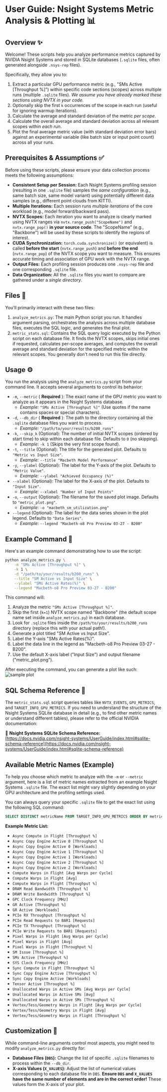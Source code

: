 # User Guide: Nsight Systems Metric Analysis & Plotting 📊

## Overview ✨

Welcome! These scripts help you analyze performance metrics captured by NVIDIA Nsight Systems and stored in SQLite databases (`.sqlite` files, often generated alongside `.nsys-rep` files).

Specifically, they allow you to:

1.  Extract a particular GPU performance metric (e.g., "SMs Active [Throughput %]") within specific code sections (scopes) across multiple runs (multiple `.sqlite` files). *We assume you have already marked these sections using NVTX in your code.*
2.  Optionally skip the first `k` occurrences of the scope in each run (useful for ignoring warmup iterations).
3.  Calculate the average and standard deviation of the metric *per scope*.
4.  Calculate the overall average and standard deviation across all relevant scopes within *each run*.
5.  Plot the final average metric value (with standard deviation error bars) against an experimental variable (like batch size or input point count) across all your runs.

## Prerequisites & Assumptions ✅

Before using these scripts, please ensure your data collection process meets the following assumptions:

*   **Consistent Setup per Session:** Each Nsight Systems profiling session (resulting in one `.sqlite` file) samples the *same configuration* (e.g., same batch size, same model variant) using potentially different data samples (e.g., different point clouds from KITTI).
*   **Multiple Iterations:** Each session runs *multiple iterations* of the core workload (e.g., model forward/backward pass).
*   **NVTX Scopes:** Each iteration you want to analyze is clearly marked using NVTX ranges via `nvtx.range_push("ScopeName")` and `nvtx.range_pop()` **in your source code**. The "ScopeName" (e.g., "Backbone") will be used by these scripts to identify the regions of interest.
*   **CUDA Synchronization:** `torch.cuda.synchronize()` (or equivalent) is called **before the start** (`nvtx.range_push`) and **before the end** (`nvtx.range_pop`) of the NVTX scope you want to measure. This ensures accurate timing and association of GPU work with the NVTX range.
*   **Output Files:** Each profiling session produces one `.nsys-rep` file and one corresponding `.sqlite` file.
*   **Data Organization:** All the `.sqlite` files you want to compare are gathered under a *single directory*.

## Files 📁

You'll primarily interact with these two files:

1.  `analyze_metrics.py`: The main Python script you run. It handles argument parsing, orchestrates the analysis across multiple database files, executes the SQL logic, and generates the final plot.
2.  `metric_stats.sql`: Contains the SQL query logic executed by the Python script on each database file. It finds the NVTX scopes, skips initial ones if requested, calculates per-scope averages, and computes the overall average and standard deviation for the specified metric within the relevant scopes. You generally don't need to run this file directly.

## Usage ⚙️

You run the analysis using the `analyze_metrics.py` script from your command line. It accepts several arguments to control its behavior:

*   `-m`, `--metric` ( **Required** ): The exact name of the GPU metric you want to analyze as it appears in the Nsight Systems database.
    *   _Example:_ `"SMs Active [Throughput %]"` (Use quotes if the name contains spaces or special characters).
*   `-d`, `--db_dir` ( **Required** ): The path to the directory containing all the `.sqlite` database files you want to process.
    *   _Example:_ `"/path/to/your/results/b200_runs"`
*   `-k`, `--skip_k` (Optional): The number of initial NVTX scopes (ordered by start time) to skip within each database file. Defaults to `0` (no skipping).
    *   _Example:_ `-k 1` (Skips the very first scope found).
*   `-t`, `--title` (Optional): The title for the generated plot. Defaults to `"Metric vs Input Size"`.
    *   _Example:_ `--title "Macbeth Model Performance"`
*   `-y`, `--ylabel` (Optional): The label for the Y-axis of the plot. Defaults to `"Metric Value"`.
    *   _Example:_ `--ylabel "Achieved Occupancy (%)"`
*   `--xlabel` (Optional): The label for the X-axis of the plot. Defaults to `"Input Size"`.
    *   _Example:_ `--xlabel "Number of Input Points"`
*   `-o`, `--output` (Optional): The filename for the saved plot image. Defaults to `"metric_plot.png"`.
    *   _Example:_ `-o "macbeth_sm_utilization.png"`
*   `--legend` (Optional): The label for the data series shown in the plot legend. Defaults to `"Data Series"`.
    *   _Example:_ `--legend "Macbeth-o8 Pro Preview 03-27 - B200"`

## Example Command 🚀

Here's an example command demonstrating how to use the script:

```bash
python analyze_metrics.py \
    -m "SMs Active [Throughput %]" \
    -k 1 \
    -d "/path/to/your/results/b200_runs" \
    --title "SM Active vs Input Size" \
    --ylabel "SMs Active Rates(%)" \
    --legend "Macbeth-o8 Pro Preview 03-27 - B200"
```

This command will:

1.  Analyze the metric `"SMs Active [Throughput %]"`.
2.  Skip the first (`k=1`) NVTX scope named "Backbone" (the default scope name set inside `analyze_metrics.py`) in each database.
3.  Look for `.sqlite` files inside the `/path/to/your/results/b200_runs` directory (replace this with your actual path!).
4.  Generate a plot titled "SM Active vs Input Size".
5.  Label the Y-axis "SMs Active Rates(%)".
6.  Label the data line in the legend as "Macbeth-o8 Pro Preview 03-27 - B200".
7.  Use the default X-axis label ("Input Size") and output filename ("metric\_plot.png").

After executing the command, you can generate a plot like such:
![sample plot](https://www.cs.utexas.edu/~liyanc/files/metric_plot.png)

## SQL Schema Reference 📖

The `metric_stats.sql` script queries tables like `NVTX_EVENTS`, `GPU_METRICS`, and `TARGET_INFO_GPU_METRICS`. If you need to understand the structure of the Nsight Systems SQLite database in detail (e.g., to find other metric names or understand different tables), please refer to the official NVIDIA documentation:

🔗 **Nsight Systems SQLite Schema Reference:** [https://docs.nvidia.com/nsight-systems/UserGuide/index.html#sqlite-schema-reference](https://docs.nvidia.com/nsight-systems/UserGuide/index.html#sqlite-schema-reference)

## Available Metric Names (Example) <a name="available-metrics"></a>

To help you choose which metric to analyze with the `-m` or `--metric` argument, here is a list of metric names extracted from an example Nsight Systems `.sqlite` file. The exact list might vary slightly depending on your GPU architecture and the profiling settings used.

You can always query your specific `.sqlite` file to get the exact list using the following SQL command:

```sql
SELECT DISTINCT metricName FROM TARGET_INFO_GPU_METRICS ORDER BY metricName;
```

**Example Metric List:**

*   `Async Compute in Flight [Throughput %]`
*   `Async Copy Engine Active 0 [Throughput %]`
*   `Async Copy Engine Active 0 [Workloads]`
*   `Async Copy Engine Active 1 [Throughput %]`
*   `Async Copy Engine Active 1 [Workloads]`
*   `Async Copy Engine Active 2 [Throughput %]`
*   `Async Copy Engine Active 2 [Workloads]`
*   `Compute Warps in Flight [Avg Warps per Cycle]`
*   `Compute Warps in Flight [Avg]`
*   `Compute Warps in Flight [Throughput %]`
*   `DRAM Read Bandwidth [Throughput %]`
*   `DRAM Write Bandwidth [Throughput %]`
*   `GPC Clock Frequency [MHz]`
*   `GR Active [Throughput %]`
*   `GR Active [Workloads]`
*   `PCIe RX Throughput [Throughput %]`
*   `PCIe Read Requests to BAR1 [Requests]`
*   `PCIe TX Throughput [Throughput %]`
*   `PCIe Write Requests to BAR1 [Requests]`
*   `Pixel Warps in Flight [Avg Warps per Cycle]`
*   `Pixel Warps in Flight [Avg]`
*   `Pixel Warps in Flight [Throughput %]`
*   `SM Issue [Throughput %]`
*   `SMs Active [Throughput %]`
*   `SYS Clock Frequency [MHz]`
*   `Sync Compute in Flight [Throughput %]`
*   `Sync Copy Engine Active [Throughput %]`
*   `Sync Copy Engine Active [Workloads]`
*   `Tensor Active [Throughput %]`
*   `Unallocated Warps in Active SMs [Avg Warps per Cycle]`
*   `Unallocated Warps in Active SMs [Avg]`
*   `Unallocated Warps in Active SMs [Throughput %]`
*   `Vertex/Tess/Geometry Warps in Flight [Avg Warps per Cycle]`
*   `Vertex/Tess/Geometry Warps in Flight [Avg]`
*   `Vertex/Tess/Geometry Warps in Flight [Throughput %]`


## Customization 🔧

While command-line arguments control most aspects, you might need to modify `analyze_metrics.py` directly for:

*   **Database Files (`DBS`):** Change the list of specific `.sqlite` filenames to process within the `--db_dir`.
*   **X-axis Values (`X_VALUES`):** Adjust the list of numerical values corresponding to each database file in `DBS`. **Ensure `DBS` and `X_VALUES` have the same number of elements and are in the correct order!** These values form the X-axis of your plot.
